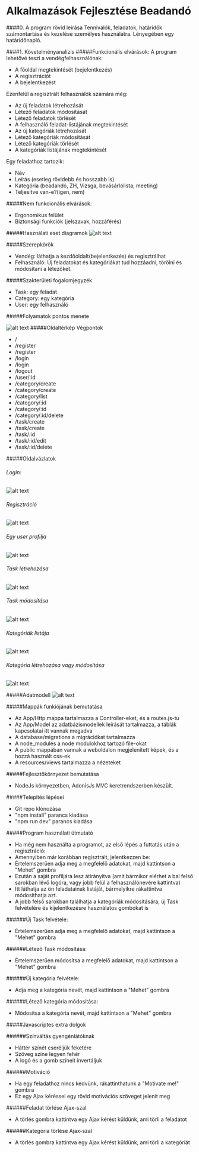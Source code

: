 # Alkalmazások Fejlesztése Beadandó

####0. A program rövid leírása
Tennivalók, feladatok, határidők számontartása és kezelése személyes használatra. Lényegében egy határidőnapló.


####1. Követelményanalízis
#####Funkcionális elvárások:
A program lehetővé teszi a vendégfelhasználónak:
- A főoldal megtekintését (bejelentkezés)
- A regisztrációt
- A bejelentkezést

Ezenfelül a regisztrált felhasználók számára még:
- Az új feladatok létrehozását
- Létező feladatok módosítását
- Létező feladatok törlését
- A felhasználó feladat-listájának megtekintését
- Az új kategóriák létrehozását
- Létező kategóriák módosítását
- Létező kategóriák törlését
- A kategóriák listájának megtekintését

Egy feladathoz tartozik:
- Név
- Leírás (esetleg rövidebb és hosszabb is)
- Kategória (beadandó, ZH, Vizsga, bevásárlólista, meeting)
- Teljesítve van-e?(igen, nem)


#####Nem funkcionális elvárások:
- Ergonomikus felület
- Biztonsági funkciók (jelszavak, hozzáférés)

#####Használati eset diagramok 
![alt text](/readmePics/UseCase.png "Use Case")

#####Szerepkörök
- Vendég: láthatja a kezdőoldalt(bejelentkezés) és regisztrálhat
- Felhasználó: Új feladatokat és kategóriákat tud hozzáadni, törölni és módosítani a létezőket.

#####Szakterületi fogalomjegyzék	
- Task: egy feladat
- Category: egy kategória
- User: egy felhasználó

#####Folyamatok pontos menete	

![alt text](/readmePics/flowchart.png "Flowchart")
#####Oldaltérkép	Végpontok	
- /               
- /register               
- /register               
- /login               
- /login               
- /logout               
- /user/:id               
- /category/create               
- /category/create               
- /category/list               
- /category/:id               
- /category/:id               
- /category/:id/delete               
- /task/create               
- /task/create               
- /task/:id               
- /task/:id/edit               
- /task/:id/delete               

#####Oldalvázlatok	
###### Login:
![alt text](/readmePics/screens/loginPage.png "Login")
###### Regisztráció
![alt text](/readmePics/screens/registerPage.png "Register")
###### Egy user profilja
![alt text](/readmePics/screens/profile.png "User profile")
###### Task létrehozása
![alt text](/readmePics/screens/taskCreate.png "Create task")
###### Task módosítása
![alt text](/readmePics/screens/taskEdit.png "Edit task")
###### Kategóriák listája
![alt text](/readmePics/screens/categoryList.png "List of all categories")
###### Kategória létrehozása vagy módosítása
![alt text](/readmePics/screens/createOrEditCategory.png "Create or edit category")

#####Adatmodell	
![alt text](/readmePics/DataModel.png "Create or edit category")


#####Mappák funkiójának bemutatása
- Az App/Http mappa tartalmazza a Controller-eket, és a routes.js-tu
- Az App/Model az adatbázismodellek leírását tartalmazza, a táblák kapcsolatai itt vannak megadva
- A database/migrations a migrációkat tartalmazza
- A node_modules a node modulokhoz tartozó file-okat
- A public mappában vannak a weboldalon megjelenített képek, és a hozzá használt css-ek
- A resources/views tartalmazza a nézeteket

#####Fejlesztőkörnyezet bemutatása
- NodeJs környezetben, AdonisJs MVC keretrendszerben készült.

#####Telepítés lépései
- Git repo klónozása
- "npm install" parancs kiadása
- "npm run dev" parancs kiadása

#####Program használati útmutató
- Ha még nem használta a programot, az első lépés a futtatás után a regisztráció:
- Amennyiben már korábban regisztrált, jelentkezzen be:
- Értelemszerűen adja meg a megfelelő adatokat, majd kattintson a "Mehet" gombra
- Ezután a saját profiljára lesz átirányítva (amit bármikor elérhet a bal felső sarokban lévő logóra, vagy jobb felül a felhasználónevére kattintva)
- Itt láthatja az ön feladatainak listáját, bármelyikre rákattintva módosíthatja azt.
- A jobb felső sarokban találhatja a kategóriák módosítására, új Task felvételére és kijelentkezésre használatos gombokat is

######Új Task felvétele:
- Értelemszerűen adja meg a megfelelő adatokat, majd kattintson a "Mehet" gombra

######Létező Task módosítása:
- Értelemszerűen módosítsa a megfelelő adatokat, majd kattintson a "Mehet" gombra

######Új kategória felvétele:
- Adja meg a kategória nevét, majd kattintson a "Mehet" gombra

######Létező kategória módosítása:
- Módosítsa a kategória nevét, majd kattintson a "Mehet" gombra


#####Javascriptes extra dolgok

######Színváltás gyengénlátóknak
- Háttér színét cseréljük feketére
- Szöveg színe legyen fehér
- A logó és a gomb színeit invertáljuk

######Motiváció
- Ha egy feladathoz nincs kedvünk, rákattinthatunk a "Motivate me!" gombra
- Ez egy Ajax kéréssel egy rövid motivációs szöveget jelenít meg

######Feladat törlése Ajax-szal
- A törlés gombra kattintva egy Ajax kérést küldünk, ami törli a feladatot

######Kategória törlése Ajax-szal
- A törlés gombra kattintva egy Ajax kérést küldünk, ami törli a kategóriát
